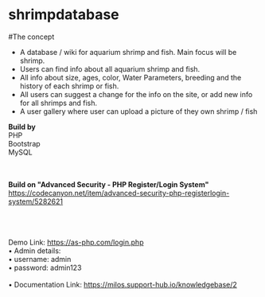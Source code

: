 # shrimpdatabase

#The concept

- A database / wiki for aquarium shrimp and fish. Main focus will be shrimp.
- Users can find info about all aquarium shrimp and fish. 
- All info about size, ages, color, Water Parameters, breeding and the history of each shrimp or fish. 
- All users can suggest a change for the info on the site, or add new info for all shrimps and fish. 
- A user gallery where user can upload a picture of they own shrimp / fish

**Build by**<br>
PHP<br>
Bootstrap <br>
MySQL <br>

<br><br>
**Build on "Advanced Security - PHP Register/Login System"**
<br>
https://codecanyon.net/item/advanced-security-php-registerlogin-system/5282621
<br><br>


<br><br>
Demo Link: https://as-php.com/login.php 
<br>
• Admin details: 
<br>
• username: admin 
<br>
• password: admin123 
<br><br>• 
Documentation Link: https://milos.support-hub.io/knowledgebase/2

